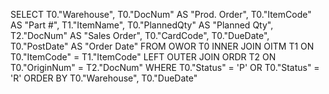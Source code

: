 SELECT T0."Warehouse",
  T0."DocNum" AS "Prod. Order",
  T0."ItemCode" AS "Part #",
  T1."ItemName",
  T0."PlannedQty" AS "Planned Qty",
  T2."DocNum" AS "Sales Order",
  T0."CardCode",
  T0."DueDate",
  T0."PostDate" AS "Order Date"
FROM OWOR T0
INNER JOIN OITM T1
  ON T0."ItemCode" = T1."ItemCode"
LEFT OUTER JOIN ORDR T2
  ON T0."OriginNum" = T2."DocNum"
WHERE T0."Status" = 'P'
OR T0."Status" = 'R'
ORDER BY T0."Warehouse", T0."DueDate"
